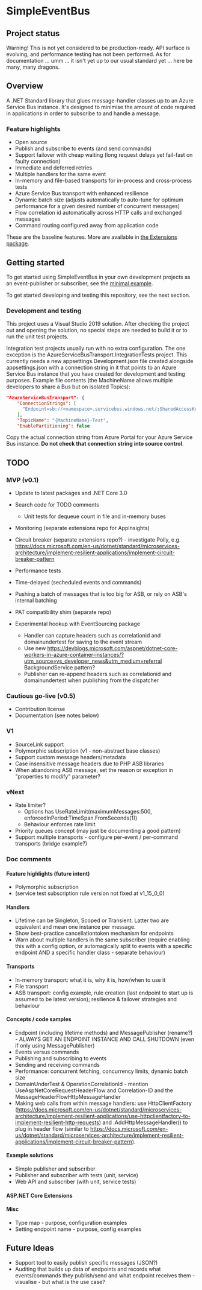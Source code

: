 # SimpleEventBus

## Project status

Warning!  This is not yet considered to be production-ready.  API surface is evolving, and performance testing has not been performed.  As for documentation ... umm ... it isn't yet up to our usual standard yet ...  here be many, many dragons.

## Overview

A .NET Standard library that glues message-handler classes up to an Azure Service Bus instance. It's designed to minimise the amount of code required in applications in order to subscribe to and handle a message.

### Feature highlights

* Open source
* Publish and subscribe to events (and send commands)
* Support failover with cheap waiting (long request delays yet fail-fast on faulty connection)
* Immediate and deferred retries
* Multiple handlers for the same event
* In-memory and file-based transports for in-process and cross-process tests
* Azure Service Bus transport with enhanced resilience
* Dynamic batch size (adjusts automatically to auto-tune for optimum performance for a given desired number of concurrent messages)
* Flow correlation id automatically across HTTP calls and exchanged messages
* Command routing configured away from application code

These are the baseline features. More are available in [the Extensions package](https://github.com/GivePenny/SimpleEventBus.Extensions).

## Getting started

To get started using SimpleEventBus in your own development projects as an event-publisher or subscriber, see the [minimal example](https://github.com/GivePenny/SimpleEventBus.MinimalExample).

To get started developing and testing this repository, see the next section.

### Development and testing

This project uses a Visual Studio 2019 solution.  After checking the project out and opening the solution, no special steps are needed to build it or to run the unit test projects.

Integration test projects usually run with no extra configuration.  The one exception is the AzureServiceBusTransport.IntegrationTests project.  This currently needs a new appsettings.Development.json file created alongside appsettings.json with a connection string in it that points to an Azure Service Bus instance that you have created for development and testing purposes.  Example file contents (the MachineName allows multiple developers to share a Bus but on isolated Topics):

```json
"AzureServiceBusTransport": {
    "ConnectionStrings": [
      "Endpoint=sb://<namespace>.servicebus.windows.net/;SharedAccessKeyName=<keyname>;SharedAccessKey=<key>"
    ],
    "TopicName": "{MachineName}-Test",
    "EnablePartitioning": false
```

Copy the actual connection string from Azure Portal for your Azure Service Bus instance.  **Do not check that connection string into source control**.

## TODO

### MVP (v0.1)

* Update to latest packages and .NET Core 3.0
* Search code for TODO comments
  * Unit tests for dequeue count in file and in-memory buses
* Monitoring (separate extensions repo for AppInsights)
* Circuit breaker (separate extensions repo?) - investigate Polly, e.g. https://docs.microsoft.com/en-us/dotnet/standard/microservices-architecture/implement-resilient-applications/implement-circuit-breaker-pattern
* Performance tests
* Time-delayed (secheduled events and commands)
* Pushing a batch of messages that is too big for ASB, or rely on ASB's internal batching
* PAT compatibility shim (separate repo)

* Experimental hookup with EventSourcing package
  * Handler can capture headers such as correlationid and domainundertest for saving to the event stream
  * Use new https://devblogs.microsoft.com/aspnet/dotnet-core-workers-in-azure-container-instances/?utm_source=vs_developer_news&utm_medium=referral BackgroundService pattern?
  * Publisher can re-append headers such as correlationid and domainundertest when publishing from the dispatcher

### Cautious go-live (v0.5)

* Contribution license
* Documentation (see notes below)

### V1

* SourceLink support
* Polymorphic subscription (v1 - non-abstract base classes)
* Support custom message headers/metadata
* Case insensitive message headers due to PHP ASB libraries
* When abandoning ASB message, set the reason or exception in "properties to modify" parameter?

### vNext

* Rate limiter?
  * Options has UseRateLimit(maximumMessages:500, enforcedInPeriod:TimeSpan.FromSeconds(1))
  * Behaviour enforces rate limit
* Priority queues concept (may just be documenting a good pattern)
* Support multiple transports - configure per-event / per-command transports (bridge example?)

### Doc comments

#### Feature highlights (future intent)

* Polymorphic subscription
* (service test subscription rule version not fixed at v1_15_0_0)

#### Handlers

* Lifetime can be Singleton, Scoped or Transient.  Latter two are equivalent and mean one instance per message.
* Show best-practice cancellationtoken mechanism for endpoints
* Warn about multiple handlers in the same subscriber (require enabling this with a config option, or automagically split to events with a specific endpoint AND a specific handler class - separate behaviour)

#### Transports

* In-memory transport: what it is, why it is, how/when to use it
* File transport
* ASB transport: config example, rule creation (last endpoint to start up is assumed to be latest version); resilience & failover strategies and behaviour

#### Concepts / code samples

* Endpoint (including lifetime methods) and MessagePublisher (rename?) - ALWAYS GET AN ENDPOINT INSTANCE AND CALL SHUTDOWN (even if only using MessagePublisher)
* Events versus commands
* Publishing and subscribing to events
* Sending and receiving commands
* Performance: concurrent fetching, concurrency limits, dynamic batch size
* DomainUnderTest & OperationCorrelationId - mention UseAspNetCoreRequestHeaderFlow and Correlation-ID and the MessageHeaderFlowHttpMessageHandler
* Making web calls from within message handlers: use HttpClientFactory (https://docs.microsoft.com/en-us/dotnet/standard/microservices-architecture/implement-resilient-applications/use-httpclientfactory-to-implement-resilient-http-requests) and .AddHttpMessageHandler() to plug in header flow (similar to https://docs.microsoft.com/en-us/dotnet/standard/microservices-architecture/implement-resilient-applications/implement-circuit-breaker-pattern).

#### Example solutions

* Simple publisher and subscriber
* Publisher and subscriber with tests (unit, service)
* Web API and subscriber (with unit, service tests)

#### ASP.NET Core Extensions

#### Misc

* Type map - purpose, configuration examples
* Setting endpoint name - purpose, config examples

## Future Ideas

* Support tool to easily publish specific messages (JSON?)
* Auditing that builds up data of endpoints and records what events/commands they publish/send and what endpoint receives them - visualise - but what is the use case?
